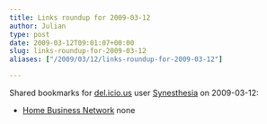 ```yaml
---
title: Links roundup for 2009-03-12
author: Julian
type: post
date: 2009-03-12T09:01:07+00:00
slug: links-roundup-for-2009-03-12 
aliases: ["/2009/03/12/links-roundup-for-2009-03-12"]

---
```

Shared bookmarks for [del.icio.us][1] user [Synesthesia][2] on 2009-03-12:

  * [Home Business Network][3] 
    none</li> </ul>

 [1]: https://del.icio.us/
 [2]: https://del.icio.us/synesthesia
 [3]: https://www.homebusinessnetwork.co.uk/